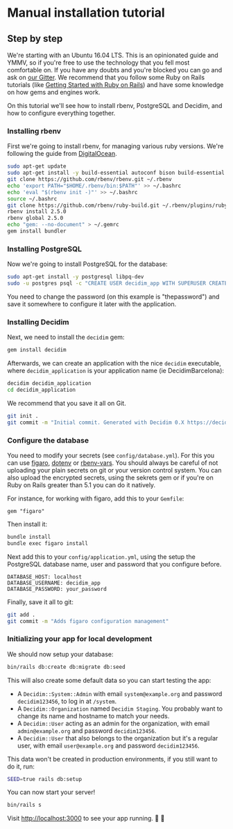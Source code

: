 # Manual installation tutorial

## Step by step

We're starting with an Ubuntu 16.04 LTS. This is an opinionated guide and YMMV, so if you're free to use the technology that you fell most comfortable on. If you have any doubts and you're blocked you can go and ask on [our Gitter](https://gitter.im/decidim/decidim). We recommend that you follow some Ruby on Rails tutorials (like [Getting Started with Ruby on Rails](http://guides.rubyonrails.org/getting_started.html)) and have some knowledge on how gems and engines work.

On this tutorial we'll see how to install rbenv, PostgreSQL and Decidim, and how to configure everything together.

### Installing rbenv

First we're going to install rbenv, for managing various ruby versions. We're following the guide from [DigitalOcean](https://www.digitalocean.com/community/tutorials/how-to-install-ruby-on-rails-with-rbenv-on-ubuntu-16-04).

```bash
sudo apt-get update
sudo apt-get install -y build-essential autoconf bison build-essential libssl-dev libyaml-dev libreadline6-dev zlib1g-dev libncurses5-dev libffi-dev libgdbm3 libgdbm-dev
git clone https://github.com/rbenv/rbenv.git ~/.rbenv
echo 'export PATH="$HOME/.rbenv/bin:$PATH"' >> ~/.bashrc
echo 'eval "$(rbenv init -)"' >> ~/.bashrc
source ~/.bashrc
git clone https://github.com/rbenv/ruby-build.git ~/.rbenv/plugins/ruby-build
rbenv install 2.5.0
rbenv global 2.5.0
echo "gem: --no-document" > ~/.gemrc
gem install bundler
```

### Installing PostgreSQL

Now we're going to install PostgreSQL for the database:

```bash
sudo apt-get install -y postgresql libpq-dev
sudo -u postgres psql -c "CREATE USER decidim_app WITH SUPERUSER CREATEDB NOCREATEROLE PASSWORD 'thepassword'"
```

You need to change the password (on this example is "thepassword") and save it somewhere to configure it later with the application.

### Installing Decidim

Next, we need to install the `decidim` gem:

```bash
gem install decidim
```

Afterwards, we can create an application with the nice `decidim` executable, where `decidim_application` is your application name (ie DecidimBarcelona):

```bash
decidim decidim_application
cd decidim_application
```

We recommend that you save it all on Git.

```bash
git init .
git commit -m "Initial commit. Generated with Decidim 0.X https://decidim.org"
```

### Configure the database

You need to modify your secrets (see `config/database.yml`). For this you can use [figaro](https://github.com/laserlemon/figaro), [dotenv](https://github.com/bkeepers/dotenv) or [rbenv-vars](https://github.com/rbenv/rbenv-vars). You should always be careful of not uploading your plain secrets on git or your version control system. You can also upload the encrypted secrets, using the sekrets gem or if you're on Ruby on Rails greater than 5.1 you can do it natively.

For instance, for working with figaro, add this to your `Gemfile`:

```
gem "figaro"
```

Then install it:

```bash
bundle install
bundle exec figaro install
```

Next add this to your `config/application.yml`, using the setup the PostgreSQL database name, user and password that you configure before.

```
DATABASE_HOST: localhost
DATABASE_USERNAME: decidim_app
DATABASE_PASSWORD: your_password
```

Finally, save it all to git:

```bash
git add .
git commit -m "Adds figaro configuration management"
```

### Initializing your app for local development

We should now setup your database:

```bash
bin/rails db:create db:migrate db:seed
```

This will also create some default data so you can start testing the app:

* A `Decidim::System::Admin` with email `system@example.org` and password `decidim123456`, to log in at `/system`.
* A `Decidim::Organization` named `Decidim Staging`. You probably want to change its name and hostname to match your needs.
* A `Decidim::User` acting as an admin for the organization, with email `admin@example.org` and password `decidim123456`.
* A `Decidim::User` that also belongs to the organization but it's a regular user, with email `user@example.org` and password `decidim123456`.

This data won't be created in production environments, if you still want to do it, run:

```bash
SEED=true rails db:setup
```

You can now start your server!

```bash
bin/rails s
```

Visit [http://localhost:3000](http://localhost:3000) to see your app running. 🎉 🎉
